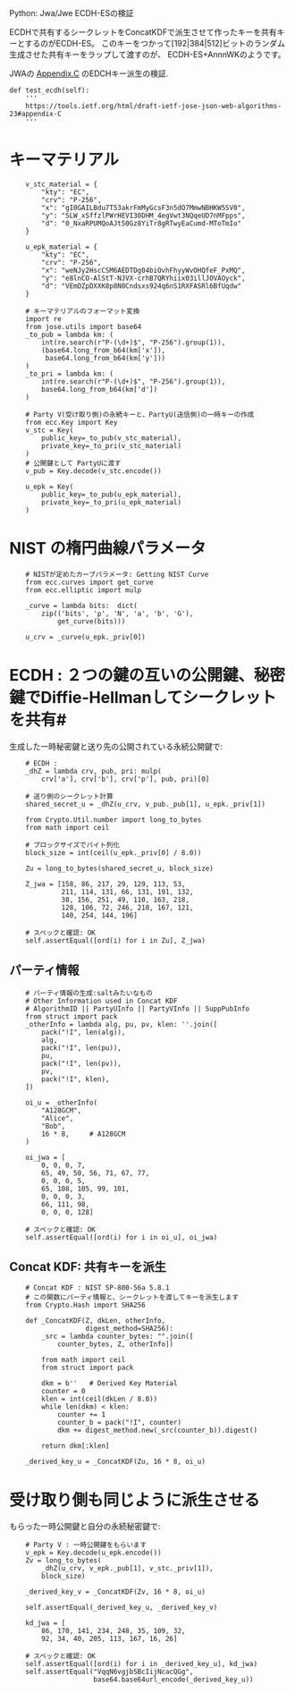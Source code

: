Python: Jwa/Jwe ECDH-ESの検証

ECDHで共有するシークレットをConcatKDFで派生させて作ったキーを共有キーとするのがECDH-ES。
このキーをつかって[192|384|512]ビットのランダム生成させた共有キーをラップして渡すのが、
ECDH-ES+AnnnWKのようです。

JWAの [Appendix.C](https://tools.ietf.org/html/draft-ietf-jose-json-web-algorithms-23#appendix-C) のEDCHキー派生の検証.

    def test_ecdh(self):
        '''
        https://tools.ietf.org/html/draft-ietf-jose-json-web-algorithms-23#appendix-C
        '''

# キーマテリアル #

 

        v_stc_material = {
            "kty": "EC",
            "crv": "P-256",
            "x": "gI0GAILBdu7T53akrFmMyGcsF3n5dO7MmwNBHKW5SV0",
            "y": "SLW_xSffzlPWrHEVI30DHM_4egVwt3NQqeUD7nMFpps",
            "d": "0_NxaRPUMQoAJt50Gz8YiTr8gRTwyEaCumd-MToTmIo"
        }

        u_epk_material = {
            "kty": "EC",
            "crv": "P-256",
            "x": "weNJy2HscCSM6AEDTDg04biOvhFhyyWvOHQfeF_PxMQ",
            "y": "e8lnCO-AlStT-NJVX-crhB7QRYhiix03illJOVAOyck",
            "d": "VEmDZpDXXK8p8N0Cndsxs924q6nS1RXFASRl6BfUqdw"
        }

        # キーマテリアルのフォーマット変換
        import re
        from jose.utils import base64
        _to_pub = lambda km: (
            int(re.search(r"P-(\d+)$", "P-256").group(1)),
            (base64.long_from_b64(km['x']),
             base64.long_from_b64(km['y']))
        )
        _to_pri = lambda km: (
            int(re.search(r"P-(\d+)$", "P-256").group(1)),
            base64.long_from_b64(km['d'])
        )

        # Party V(受け取り側)の永続キーと、PartyU(送信側)の一時キーの作成
        from ecc.Key import Key
        v_stc = Key(
            public_key=_to_pub(v_stc_material),
            private_key=_to_pri(v_stc_material)
        )
        # 公開鍵として PartyUに渡す
        v_pub = Key.decode(v_stc.encode())

        u_epk = Key(
            public_key=_to_pub(u_epk_material),
            private_key=_to_pri(u_epk_material)
        )

# NIST の楕円曲線パラメータ #


        # NISTが定めたカーブパラメータ: Getting NIST Curve
        from ecc.curves import get_curve
        from ecc.elliptic import mulp

        _curve = lambda bits:  dict(
            zip(('bits', 'p', 'N', 'a', 'b', 'G'),
                get_curve(bits)))

        u_crv = _curve(u_epk._priv[0])

# ECDH : ２つの鍵の互いの公開鍵、秘密鍵でDiffie-Hellmanしてシークレットを共有#

生成した一時秘密鍵と送り先の公開されている永続公開鍵で:


        # ECDH : 
        _dhZ = lambda crv, pub, pri: mulp(
            crv['a'], crv['b'], crv['p'], pub, pri)[0]

        # 送り側のシークレット計算
        shared_secret_u = _dhZ(u_crv, v_pub._pub[1], u_epk._priv[1])

        from Crypto.Util.number import long_to_bytes
        from math import ceil

        # ブロックサイズでバイト列化
        block_size = int(ceil(u_epk._priv[0] / 8.0))
        
        Zu = long_to_bytes(shared_secret_u, block_size)

        Z_jwa = [158, 86, 217, 29, 129, 113, 53,
                 211, 114, 131, 66, 131, 191, 132,
                 38, 156, 251, 49, 110, 163, 218,
                 128, 106, 72, 246, 218, 167, 121,
                 140, 254, 144, 196]

        # スペックと確認: OK
        self.assertEqual([ord(i) for i in Zu], Z_jwa)

## パーティ情報 ##

        # パーティ情報の生成:saltみたいなもの
        # Other Information used in Concat KDF
        # AlgorithmID || PartyUInfo || PartyVInfo || SuppPubInfo
        from struct import pack
        _otherInfo = lambda alg, pu, pv, klen: ''.join([
            pack("!I", len(alg)),
            alg,
            pack("!I", len(pu)),
            pu,
            pack("!I", len(pv)),
            pv,
            pack("!I", klen),
        ])

        oi_u = _otherInfo(
            "A128GCM",
            "Alice",
            "Bob",
            16 * 8,     # A128GCM
        )

        oi_jwa = [
            0, 0, 0, 7,
            65, 49, 50, 56, 71, 67, 77,
            0, 0, 0, 5,
            65, 108, 105, 99, 101,
            0, 0, 0, 3,
            66, 111, 98,
            0, 0, 0, 128]

        # スペックと確認: OK
        self.assertEqual([ord(i) for i in oi_u], oi_jwa)

## Concat KDF: 共有キーを派生 ##

        # Concat KDF : NIST SP-800-56a 5.8.1
        # この関数にパーティ情報と、シークレットを渡してキーを派生します
        from Crypto.Hash import SHA256

        def _ConcatKDF(Z, dkLen, otherInfo,
                       digest_method=SHA256):
            _src = lambda counter_bytes: "".join([
                counter_bytes, Z, otherInfo])

            from math import ceil
            from struct import pack

            dkm = b''   # Derived Key Material
            counter = 0
            klen = int(ceil(dkLen / 8.0))
            while len(dkm) < klen:
                counter += 1
                counter_b = pack("!I", counter)
                dkm += digest_method.new(_src(counter_b)).digest()

            return dkm[:klen]

        _derived_key_u = _ConcatKDF(Zu, 16 * 8, oi_u)


# 受け取り側も同じように派生させる #

もらった一時公開鍵と自分の永続秘密鍵で:


        # Party V : 一時公開鍵をもらいます
        v_epk = Key.decode(u_epk.encode())
        Zv = long_to_bytes(
            _dhZ(u_crv, v_epk._pub[1], v_stc._priv[1]),
            block_size)

        _derived_key_v = _ConcatKDF(Zv, 16 * 8, oi_u)

        self.assertEqual(_derived_key_u, _derived_key_v)

        kd_jwa = [
            86, 170, 141, 234, 248, 35, 109, 32,
            92, 34, 40, 205, 113, 167, 16, 26]

        # スペックと確認: OK
        self.assertEqual([ord(i) for i in _derived_key_u], kd_jwa)
        self.assertEqual("VqqN6vgjbSBcIijNcacQGg",
                         base64.base64url_encode(_derived_key_u))
